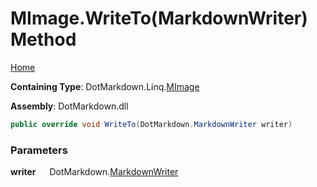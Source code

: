# MImage\.WriteTo\(MarkdownWriter\) Method

[Home](../../../../README.md)

**Containing Type**: DotMarkdown\.Linq\.[MImage](../README.md)

**Assembly**: DotMarkdown\.dll

```csharp
public override void WriteTo(DotMarkdown.MarkdownWriter writer)
```

### Parameters

**writer** &emsp; DotMarkdown\.[MarkdownWriter](../../../MarkdownWriter/README.md)
